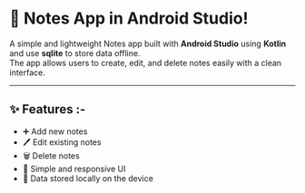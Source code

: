 # 📝 Notes App in Android Studio!

A simple and lightweight Notes app built with **Android Studio** using **Kotlin** and use 
**sqlite** to store data offline.  
The app allows users to create, edit, and delete notes easily with a clean interface.

---

## ✨ Features :-
- ➕ Add new notes  
- 🖊️ Edit existing notes  
- 🗑️ Delete notes  
- 📱 Simple and responsive UI  
- 💾 Data stored locally on the device
